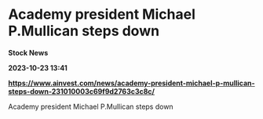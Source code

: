 # Academy president Michael P.Mullican steps down
**Stock News**

**2023-10-23 13:41**

**https://www.ainvest.com/news/academy-president-michael-p-mullican-steps-down-231010003c69f9d2763c3c8c/**

Academy president Michael P.Mullican steps down